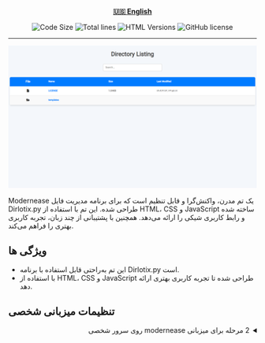 <div align="center">

[**🇺🇸 English**](../../README.md)

</div>

<p align="center">
  <img src="https://img.shields.io/github/languages/code-size/robonamari/modernease?style=flat" alt="Code Size">
  <img src="https://tokei.rs/b1/github/robonamari/modernease?style=flat" alt="Total lines">
  <img src="https://img.shields.io/badge/HTML-%5E5-blue" alt="HTML Versions">
  <img src="https://img.shields.io/github/license/robonamari/modernease" alt="GitHub license">
</p>

---

<img src="/.github/banner.png" alt="بنر">
<p dir="rtl">

Modernease یک تم مدرن، واکنش‌گرا و قابل تنظیم است که برای برنامه مدیریت فایل Dirlotix.py طراحی شده. این تم با استفاده از HTML، CSS و JavaScript ساخته شده و رابط کاربری شیکی را ارائه می‌دهد. همچنین با پشتیبانی از چند زبان، تجربه کاربری بهتری را فراهم می‌کند.

## ویژگی ها

- این تم به‌راحتی قابل استفاده با برنامه Dirlotix.py است.
- با استفاده از HTML، CSS و JavaScript طراحی شده تا تجربه کاربری بهتری ارائه دهد.

## تنظیمات میزبانی شخصی

<details>
<summary dir="rtl">2 مرحله برای میزبانی modernease روی سرور شخصی</summary>

### 1. دریافت فایل‌های تم

برای دانلود آخرین نسخه تم، به صفحه انتشارهای GitHub مراجعه کنید:
🔗 [GitHub Releases](https://github.com/robonamari/modernease/releases)

### 2. جایگزینی پوشه templates

پوشه templates فعلی را به طور کامل حذف کنید، سپس پوشه templates موجود در بسته تم modernease را در همان مسیر قرار دهید.

### انجام شد!

تم شما باید به طور کامل تنظیم شده و آماده اجرا باشد!

</details>
</p>
